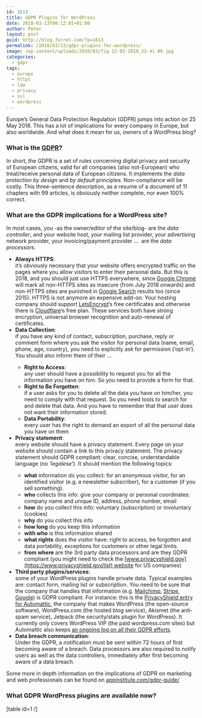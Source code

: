 ```yaml
---
id: 1613
title: GDPR Plugins for WordPress
date: 2018-03-13T00:12:01+01:00
author: Peter
layout: post
guid: http://blog.forret.com/?p=1613
permalink: /2018/03/13/gdpr-plugins-for-wordpress/
image: /wp-content/uploads/2018/03/fig-12-03-2018_23-41-09.jpg
categories:
  - gdpr
tags:
  - europe
  - https
  - law
  - privacy
  - ssl
  - wordpress
---
```

Europe&#8217;s General Data Protection Regulation (GDPR) jumps into action on 25 May 2018. This has a lot of implications for every company in Europe, but also worldwide. And what does it mean for us, owners of a WordPress blog?

### What is the [GDPR](https://www.eugdpr.org/)?

In short, the GDPR is a set of rules concerning digital privacy and security of European citizens, valid for all companies (also not-European) who treat/receive personal data of European citizens. It implements the _data protection by design_ and _by default_ principles. Non-compliance will be costly. This three-sentence description, as a resume of a document of 11 chapters with 99 articles, is obviously neither complete, nor even 100% correct.

### What are the GDPR implications for a WordPress site?

In most cases, you -as the owner/editor of the site/blog- are the _data controller_, and your website host, your mailing list provider, your advertising network provider, your invoicing/payment provider &#8230;  are the _data processors_.

  * **Always HTTPS**:  
    it&#8217;s obviously necessary that your website offers encrypted traffic on the pages where you allow visitors to enter their personal data. But this is 2018, and you should just use HTTPS everywhere, since [Google Chrome](https://www.theverge.com/2018/2/8/16991254/chrome-not-secure-marked-http-encryption-ssl) will mark all non-HTTPS sites as insecure (from July 2018 onwards) and non-HTTPS sites are punished in [Google Search](https://thenextweb.com/google/2015/12/17/unsecured-websites-are-about-to-get-hammered-in-googles-search-ranking/) results too (since 2015). HTTPS is not anymore an expensive add-on. Your hosting company should support [LetsEncrypt](https://letsencrypt.org/)&#8216;s free certificates and otherwise there is [Cloudflare](https://www.cloudflare.com/ssl/)&#8216;s free plan. These services both have strong encryption, universal browser recognition and auto-renewal of certificates.
  * **Data Collection**:  
    if you have any kind of contact, subscription, purchase, reply or comment form where you ask the visitor for personal data (name, email, phone, age, country), you need to explicitly ask for permission (&#8216;opt-in&#8217;). You should also inform them of their &#8230;</p> 
      * **Right to Access**:  
        any user should have a possibility to request you for all the information you have on him. So you need to provide a form for that.
      * **Right to Be Forgotten**:  
        if a user asks for you to delete all the data you have on him/her, you need to comply with that request. So you need tools to search for and delete that data. And you have to remember that that user does not want their information stored.
      * **Data Portability**:  
        every user has the right to demand an export of all the personal data you have on them
  * **Privacy statement**:  
    every website should have a privacy statement. Every page on your website should contain a link to this privacy statement. The privacy statement should GDPR compliant: clear, concise, understandable language (no &#8216;_legalese_&#8216;). It should mention the following topics:</p> 
      * **what** information do you collect: for an anonymous visitor, for an identified visitor (e.g. a newsletter subscriber), for a customer (if you sell something).
      * **who** collects this info: give your company or personal coordinates: company name and unique ID, address, phone number, email
      * **how** do you collect this info: voluntary (subscription) or involuntary (cookies)
      * **why** do you collect this info
      * **how long** do you keep this information
      * **with who** is this information shared
      * **what rights** does the visitor have: right to access, be forgotten and data portability, exceptions for customers or other legal limits.
      * **from where** are the 3rd party data processors and are they GDPR compliant (you might need to check the [www.privacyshield.gov](https://www.privacyshield.gov/list) website for US companies)
  * **Third party plugins/services**:  
    some of your WordPress plugins handle private data. Typical examples are: contact form, mailing list or subscription. You need to be sure that the company that handles that information (e.g. [Mailchimp](https://www.privacyshield.gov/participant?id=a2zt0000000TO6hAAG&status=Active), [Stripe](https://www.privacyshield.gov/participant?id=a2zt0000000TQOUAA4&status=Active), [Google](https://www.privacyshield.gov/participant?id=a2zt000000001L5AAI&status=Active)) is GDPR compliant. For instance: this is the [PrivacyShield entry for Automattic](https://www.privacyshield.gov/participant?id=a2zt0000000CbqcAAC&status=Active), the company that makes WordPress (the open-source software), WordPress.com (the hosted blog service), Akismet (the anti-spam service), Jetpack (the security/stats plugin for WordPress). It currently only covers WordPress VIP (the paid wordpress.com sites) but Automattic also keeps [an ongoing log on all their GDPR efforts](https://en.support.wordpress.com/automattic-gdpr/).
  * **Data breach communication**:  
    Under the GDPR, a notification must be sent within 72 hours of first becoming aware of a breach. Data processors are also required to notify users as well as the data controllers, immediately after first becoming aware of a data breach.

Some more in depth information on the implications of GDPR on marketing and web professionals can be found on [appinstitute.com/gdpr-guide/](https://appinstitute.com/gdpr-guide/)

### What GDPR WordPress plugins are available now?

[table id=1 /]

&nbsp;

&nbsp;

&nbsp;